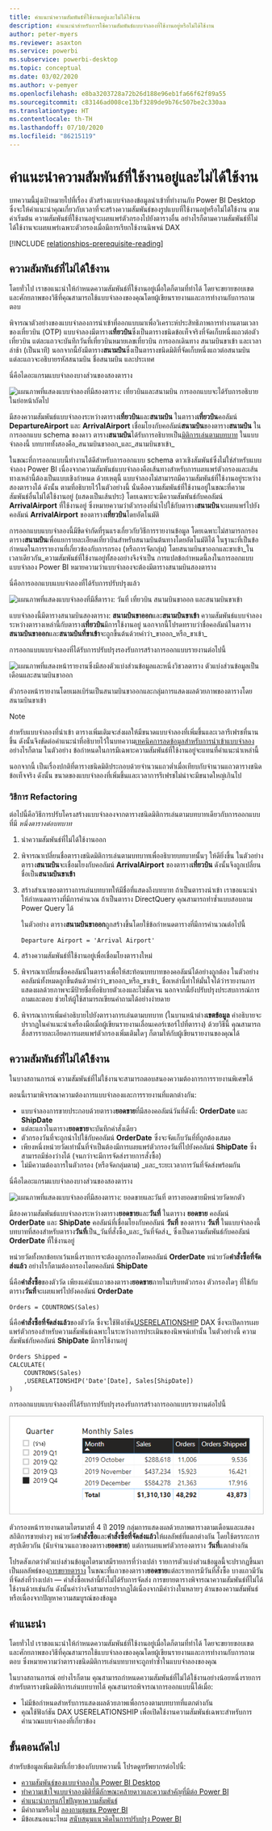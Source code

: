 ```yaml
---
title: คำแนะนำความสัมพันธ์ที่ใช้งานอยู่และไม่ได้ใช้งาน
description: คำแนะนำสำหรับการใช้ความสัมพันธ์แบบจำลองที่ใช้งานอยู่หรือไม่ได้ใช้งาน
author: peter-myers
ms.reviewer: asaxton
ms.service: powerbi
ms.subservice: powerbi-desktop
ms.topic: conceptual
ms.date: 03/02/2020
ms.author: v-pemyer
ms.openlocfilehash: e8ba3203728a72b26d188e96eb1fa66f62f89a55
ms.sourcegitcommit: c83146ad008ce13bf3289de9b76c507be2c330aa
ms.translationtype: HT
ms.contentlocale: th-TH
ms.lasthandoff: 07/10/2020
ms.locfileid: "86215119"
---
```

# <a name="active-vs-inactive-relationship-guidance"></a>คำแนะนำความสัมพันธ์ที่ใช้งานอยู่และไม่ได้ใช้งาน

บทความนี้มุ่งเป้าหมายไปที่เรื่อง ตัวสร้างแบบจำลองข้อมูลนำเข้าที่ทำงานกับ Power BI Desktop ซึ่งจะให้คำแนะนำคุณเกี่ยวกับเวลาที่จะสร้างความสัมพันธ์ของรูปแบบที่ใช้งานอยู่หรือไม่ได้ใช้งาน ตามค่าเริ่มต้น ความสัมพันธ์ที่ใช้งานอยู่จะเผยแพร่ตัวกรองไปยังตารางอื่น อย่างไรก็ตามความสัมพันธ์ที่ไม่ได้ใช้งานจะเผยแพร่เฉพาะตัวกรองเมื่อมีการเรียกใช้งานนิพจน์ DAX

[!INCLUDE [relationships-prerequisite-reading](includes/relationships-prerequisite-reading.md)]

## <a name="active-relationships"></a>ความสัมพันธ์ที่ไม่ได้ใช้งาน

โดยทั่วไป เราขอแนะนำให้กำหนดความสัมพันธ์ที่ใช้งานอยู่เมื่อใดก็ตามที่ทำได้ โดยจะขยายขอบเขตและศักยภาพของวิธีที่คุณสามารถใช้แบบจำลองของคุณโดยผู้เขียนรายงานและการทำงานกับการถามตอบ

พิจารณาตัวอย่างของแบบจำลองการนำเข้าที่ออกแบบมาเพื่อวิเคราะห์ประสิทธิภาพการทำงานตามเวลาของเที่ยวบิน (OTP) แบบจำลองมีตาราง**เที่ยวบิน**ซึ่งเป็นตารางชนิดข้อเท็จจริงที่จัดเก็บหนึ่งแถวต่อตัวเที่ยวบิน แต่ละแถวจะบันทึกวันที่เที่ยวบินหมายเลขเที่ยวบิน การออกเดินทาง สนามบินขาเข้า และเวลาล่าช้า (เป็นนาที) นอกจากนี้ยังมีตาราง**สนามบิน**ซึ่งเป็นตารางชนิดมิติที่จัดเก็บหนึ่งแถวต่อสนามบิน แต่ละแถวจะอธิบายรหัสสนามบิน ชื่อสนามบิน และประเทศ

นี่คือไดอะแกรมแบบจำลองบางส่วนของสองตาราง

![แผนภาพที่แสดงแบบจำลองที่มีสองตาราง: เที่ยวบินและสนามบิน การออกแบบจะได้รับการอธิบายในย่อหน้าถัดไป](media/relationships-active-inactive/flight-model-1.png)

มีสองความสัมพันธ์แบบจำลองระหว่างตาราง**เที่ยวบิน**และ**สนามบิน** ในตาราง**เที่ยวบิน**คอลัมน์ **DepartureAirport** และ **ArrivalAirport** เชื่อมโยงกับคอลัมน์**สนามบิน**ของตาราง**สนามบิน** ในการออกแบบ schema ของดาว ตาราง**สนามบิน**ได้รับการอธิบายเป็น[มิติการเล่นตามบทบาท](star-schema.md#role-playing-dimensions) ในแบบจำลองนี้ บทบาททั้งสองคือ_สนามบินขาออก_และ_สนามบินขาเข้า_

ในขณะที่การออกแบบนี้ทำงานได้ดีสำหรับการออกแบบ schema ดาวเชิงสัมพันธ์ซึ่งไม่ใช่สำหรับแบบจำลอง Power BI เนื่องจากความสัมพันธ์แบบจำลองคือเส้นทางสำหรับการเผยแพร่ตัวกรองและเส้นทางเหล่านี้ต้องเป็นแบบเชิงกำหนด ด้วยเหตุนี้ แบบจำลองไม่สามารถมีความสัมพันธ์ที่ใช้งานอยู่ระหว่างสองตารางได้ ดังนั้น ตามที่อธิบายไว้ในตัวอย่างนี้ นั่นคือความสัมพันธ์ที่ใช้งานอยู่ในขณะที่ความสัมพันธ์อื่นไม่ได้ใช้งานอยู่ (แสดงเป็นเส้นประ) โดยเฉพาะจะมีความสัมพันธ์กับคอลัมน์ **ArrivalAirport** ที่ใช้งานอยู่ ซึ่งหมายความว่าตัวกรองที่นำไปใช้กับตาราง**สนามบิน**จะเผยแพร่ไปยังคอลัมน์ **ArrivalAirport** ของตาราง**เที่ยวบิน**โดยอัตโนมัติ

การออกแบบแบบจำลองนี้มีขีดจำกัดที่รุนแรงเกี่ยวกับวิธีการรายงานข้อมูล โดยเฉพาะไม่สามารถกรองตาราง**สนามบิน**เพื่อแยกรายละเอียดเที่ยวบินสำหรับสนามบินต้นทางโดยอัตโนมัติได้ ในฐานะที่เป็นข้อกำหนดในการรายงานที่เกี่ยวข้องกับการกรอง (หรือการจัดกลุ่ม) โดยสนามบินขาออกและขาเข้า_ในเวลาเดียวกัน_ความสัมพันธ์ที่ใช้งานอยู่ทั้สองอย่างจึงจำเป็น การแปลข้อกำหนดนี้ลงในการออกแบบแบบจำลอง Power BI หมายความว่าแบบจำลองจะต้องมีตารางสนามบินสองตาราง

นี่คือการออกแบบแบบจำลองที่ได้รับการปรับปรุงแล้ว

![แผนภาพที่แสดงแบบจำลองที่มีสี่ตาราง: วันที่ เที่ยวบิน สนามบินขาออก และสนามบินขาเข้า](media/relationships-active-inactive/flight-model-2.png)

แบบจำลองนี้มีตารางสนามบินสองตาราง: **สนามบินขาออก**และ**สนามบินขาเข้า** ความสัมพันธ์แบบจำลองระหว่างตารางเหล่านี้กับตาราง**เที่ยวบิน**มีการใช้งานอยู่ นอกจากนี้โปรดทราบว่าชื่อคอลัมน์ในตาราง**สนามบินขาออก**และ**สนามบินที่ขาเข้า**จะถูกขึ้นต้นด้วยคำว่า_ขาออก_หรือ_ขาเข้า_

การออกแบบแบบจำลองที่ได้รับการปรับปรุงรองรับการสร้างการออกแบบรายงานต่อไปนี้

![แผนภาพที่แสดงหน้ารายงานซึ่งมีสองตัวแบ่งส่วนข้อมูลและหนึ่งวิชวลตาราง ตัวแบ่งส่วนข้อมูลเป็นเดือนและสนามบินขาออก](media/relationships-active-inactive/flight-report-design.png)

ตัวกรองหน้ารายงานโดยเมลเบิร์นเป็นสนามบินขาออกและกลุ่มการแสดงผลด้วยภาพของตารางโดยสนามบินขาเข้า

> [!NOTE]
> สำหรับแบบจำลองที่นำเข้า ตารางเพิ่มเติมจะส่งผลให้มีขนาดแบบจำลองที่เพิ่มขึ้นและเวลารีเฟรชที่นานขึ้น ดังนั้นจึงขัดต่อคำแนะนำที่อธิบายไว้ในบทความ[เทคนิคการลดข้อมูลสำหรับการนำเข้าแบบจำลอง](import-modeling-data-reduction.md) อย่างไรก็ตาม ในตัวอย่าง ข้อกำหนดในการมีเฉพาะความสัมพันธ์ที่ใช้งานอยู่จะแทนที่คำแนะนำเหล่านี้
>
> นอกจากนี้ เป็นเรื่องปกติที่ตารางชนิดมิติประกอบด้วยจำนวนแถวต่ำเมื่อเทียบกับจำนวนแถวตารางชนิดข้อเท็จจริง ดังนั้น ขนาดของแบบจำลองที่เพิ่มขึ้นและเวลาการรีเฟรชไม่น่าจะมีขนาดใหญ่เกินไป

### <a name="refactoring-methodology"></a>วิธีการ Refactoring

ต่อไปนี้คือวิธีการปรับโครงสร้างแบบจำลองจากตารางชนิดมิติการเล่นตามบทบาทเดียวกับการออกแบบที่มี _หนึ่งตารางต่อบทบาท_

1. นำความสัมพันธ์ที่ไม่ได้ใช้งานออก
2. พิจารณาเปลี่ยนชื่อตารางชนิดมิติการเล่นตามบทบาทเพื่ออธิบายบทบาทนั้นๆ ให้ดียิ่งขึ้น ในตัวอย่าง ตาราง**สนามบิน**จะเชื่อมโยงกับคอลัมน์ **ArrivalAirport** ของตาราง**เที่ยวบิน** ดังนั้นจึงถูกเปลี่ยนชื่อเป็น**สนามบินขาเข้า**
3. สร้างสำเนาของตารางการเล่นบทบาทให้มีชื่อที่แสดงถึงบทบาท ถ้าเป็นตารางนำเข้า เราขอแนะนำให้กำหนดตารางที่มีการคำนวณ ถ้าเป็นตาราง DirectQuery คุณสามารถทำซ้ำแบบสอบถาม Power Query ได้

    ในตัวอย่าง ตาราง**สนามบินขาออก**ถูกสร้างขึ้นโดยใช้ข้อกำหนดตารางที่มีการคำนวณต่อไปนี้

    ```dax
    Departure Airport = 'Arrival Airport'
    ```

4. สร้างความสัมพันธ์ที่ใช้งานอยู่เพื่อเชื่อมโยงตารางใหม่
5. พิจารณาเปลี่ยนชื่อคอลัมน์ในตารางเพื่อให้สะท้อนบทบาทของคอลัมน์ได้อย่างถูกต้อง ในตัวอย่าง คอลัมน์ทั้งหมดถูกขึ้นต้นด้วยคำว่า_ขาออก_หรือ_ขาเข้า_ ชื่อเหล่านี้ทำให้มั่นใจได้ว่ารายงานการแสดงผลด้วยภาพจะมีป้ายชื่อที่อธิบายตัวเองและไม่ชัดเจน นอกจากนี้ยังปรับปรุงประสบการณ์การถามและตอบ ช่วยให้ผู้ใช้สามารถเขียนคำถามได้อย่างง่ายดาย
6. พิจารณาการเพิ่มคำอธิบายไปยังตารางการเล่นตามบทบาท (ในบานหน้าต่าง**เขตข้อมูล** คำอธิบายจะปรากฏในคำแนะนำเครื่องมือเมื่อผู้เขียนรายงานเลื่อนเคอร์เซอร์ไปที่ตาราง) ด้วยวิธีนี้ คุณสามารถสื่อสารรายละเอียดการเผยแพร่ตัวกรองเพิ่มเติมใดๆ ก็ตามให้กับผู้เขียนรายงานของคุณได้

## <a name="inactive-relationships"></a>ความสัมพันธ์ที่ไม่ได้ใช้งาน

ในบางสถานการณ์ ความสัมพันธ์ที่ไม่ใช้งานจะสามารถตอบสนองความต้องการการรายงานพิเศษได้

ตอนนี้เรามาพิจารณาความต้องการแบบจำลองและการรายงานที่แตกต่างกัน:

- แบบจำลองการขายประกอบด้วยตาราง**ยอดขาย**ที่มีสองคอลัมน์วันที่ดังนี้: **OrderDate** และ **ShipDate**
- แต่ละแถวในตาราง**ยอดขาย**จะบันทึกคำสั่งเดียว
- ตัวกรองวันที่จะถูกนำไปใช้กับคอลัมน์ **OrderDate** ซึ่งจะจัดเก็บวันที่ที่ถูกต้องเสมอ
- เพียงหนึ่งหน่วยวัดเท่านั้นที่จำเป็นต้องมีการเผยแพร่ตัวกรองวันที่ไปยังคอลัมน์ **ShipDate** ซึ่งสามารถมีช่องว่างได้ (จนกว่าจะมีการจัดส่งรายการสั่งซื้อ)
- ไม่มีความต้องการในตัวกรอง (หรือจัดกลุ่มตาม) _และ_ระยะเวลาการวันที่จัดส่งพร้อมกัน

นี่คือไดอะแกรมแบบจำลองบางส่วนของสองตาราง

![แผนภาพที่แสดงแบบจำลองที่มีสองตาราง: ยอดขายและวันที่ ตารางยอดขายมีหน่วยวัดหกตัว](media/relationships-active-inactive/sales-model.png)

มีสองความสัมพันธ์แบบจำลองระหว่างตาราง**ยอดขาย**และ**วันที่** ในตาราง **ยอดขาย** คอลัมน์ **OrderDate** และ **ShipDate** คอลัมน์ที่เชื่อมโยงกับคอลัมน์ **วันที่** ของตาราง **วันที่** ในแบบจำลองนี้ บทบาทที่สองสำหรับตาราง**วันที่**เป็น_วันที่สั่งซื้อ_และ_วันที่จัดส่ง_ ซึ่งเป็นความสัมพันธ์กับคอลัมน์ **OrderDate** ที่ใช้งานอยู่

หน่วยวัดทั้งหกข้อยกเว้นหนึ่งรายการจะต้องถูกกรองโดยคอลัมน์ **OrderDate** หน่วยวัด**คำสั่งซื้อที่จัดส่งแล้ว** อย่างไรก็ตามต้องกรองโดยคอลัมน์ **ShipDate**

นี่คือ**คำสั่งซื้อ**ของตัววัด เพียงแค่นับแถวของตาราง**ยอดขาย**ภายในบริบทตัวกรอง ตัวกรองใดๆ ที่ใช้กับตาราง**วันที่**จะเผยแพร่ไปยังคอลัมน์ **OrderDate**

```dax
Orders = COUNTROWS(Sales)
```

นี่คือ**คำสั่งซื้อที่จัดส่งแล้ว**ของตัววัด ซึ่งจะใช้ฟังก์ชัน[USERELATIONSHIP](/dax/userelationship-function-dax) DAX ซึ่งจะเปิดการเผยแพร่ตัวกรองสำหรับความสัมพันธ์เฉพาะในระหว่างการประเมินของนิพจน์เท่านั้น ในตัวอย่างนี้ ความสัมพันธ์กับคอลัมน์ **ShipDate** มีการใช้งานอยู่

```dax
Orders Shipped =
CALCULATE(
    COUNTROWS(Sales)
    ,USERELATIONSHIP('Date'[Date], Sales[ShipDate])
)
```

การออกแบบแบบจำลองที่ได้รับการปรับปรุงรองรับการสร้างการออกแบบรายงานต่อไปนี้

![แผนภาพที่แสดงหน้ารายงานซึ่งมีหนึ่งตัวแบ่งส่วนข้อมูลและหนึ่งวิชวลตาราง ตัวแบ่งส่วนข้อมูลคือ Quarter และตารางแสดงรายการสถิติยอดขายรายเดือน](media/relationships-active-inactive/sales-report-design.png)

ตัวกรองหน้ารายงานตามไตรมาสที่ 4 ปี 2019 กลุ่มการแสดงผลด้วยภาพตารางตามเดือนและแสดงสถิติการขายต่างๆ หน่วยวัด**คำสั่งซื้อ**และ**คำสั่งซื้อที่จัดส่งแล้ว**ให้ผลลัพธ์ที่แตกต่างกัน โดยใช้ตรรกะการสรุปเดียวกัน (นับจำนวนแถวของตาราง**ยอดขาย**) แต่การเผยแพร่ตัวกรองตาราง **วันที่**แตกต่างกัน

โปรดสังเกตว่าตัวแบ่งส่วนข้อมูลไตรมาสมีรายการที่ว่างเปล่า รายการตัวแบ่งส่วนข้อมูลนี้จะปรากฏขึ้นมาเป็นผลลัพธ์ของ[การขยายตาราง](../transform-model/desktop-relationships-understand.md#strong-relationships) ในขณะที่แถวของตาราง**ยอดขาย**แต่ละรายการมีวันที่สั่งซื้อ บางแถวมีวันที่จัดส่งที่ว่างเปล่า — คำสั่งซื้อเหล่านี้ยังไม่ได้รับการจัดส่ง การขยายตารางพิจารณาความสัมพันธ์ที่ไม่ได้ใช้งานด้วยเช่นกัน ดังนั้นค่าว่างจึงสามารถปรากฏได้เนื่องจากมีค่าว่างในหลายๆ ด้านของความสัมพันธ์หรือเนื่องจากปัญหาความสมบูรณ์ของข้อมูล

## <a name="recommendations"></a>คำแนะนำ

โดยทั่วไป เราขอแนะนำให้กำหนดความสัมพันธ์ที่ใช้งานอยู่เมื่อใดก็ตามที่ทำได้ โดยจะขยายขอบเขตและศักยภาพของวิธีที่คุณสามารถใช้แบบจำลองของคุณโดยผู้เขียนรายงานและการทำงานกับการถามตอบ ซึ่งหมายความว่าตารางชนิดมิติการเล่นบทบาทจะถูกทำซ้ำในแบบจำลองของคุณ

ในบางสถานการณ์ อย่างไรก็ตาม คุณสามารถกำหนดความสัมพันธ์ที่ไม่ได้ใช้งานอย่างน้อยหนึ่งรายการสำหรับตารางชนิดมิติการเล่นบทบาทได้ คุณสามารถพิจารณาการออกแบบนี้ได้เมื่อ:

- ไม่มีข้อกำหนดสำหรับการแสดงผลด้วยภาพเพื่อกรองตามบทบาทที่แตกต่างกัน
- คุณใช้ฟังก์ชัน DAX USERELATIONSHIP เพื่อเปิดใช้งานความสัมพันธ์เฉพาะสำหรับการคำนวณแบบจำลองที่เกี่ยวข้อง

## <a name="next-steps"></a>ขั้นตอนถัดไป

สำหรับข้อมูลเพิ่มเติมที่เกี่ยวข้องกับบทความนี้ โปรดดูทรัพยากรต่อไปนี้:

- [ความสัมพันธ์ของแบบจำลองใน Power BI Desktop](../transform-model/desktop-relationships-understand.md)
- [ทำความเข้าใจแบบจำลองมิติที่มีลักษณะคล้ายดาวและความสำคัญที่มีต่อ Power BI](star-schema.md)
- [คำแนะนำการแก้ไขปัญหาความสัมพันธ์](relationships-troubleshoot.md)
- มีคำถามหรือไม่ [ลองถามชุมชน Power BI](https://community.powerbi.com/)
- มีข้อเสนอแนะไหม [สนับสนุนแนวคิดในการปรับปรุง Power BI](https://ideas.powerbi.com/)
